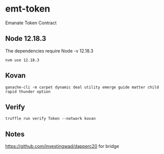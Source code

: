 # emt-token
Emanate Token Contract

## Node 12.18.3
The dependencies require Node -v 12.18.3

`nvm use 12.18.3`

## Kovan

`ganache-cli -m carpet dynamic deal utility emerge guide matter child rapid thunder option`

## Verify 

`truffle run verify Token --network kovan`

## Notes
https://github.com/investingwad/dapperc20 for bridge
